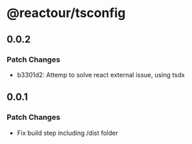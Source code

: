 # @reactour/tsconfig

## 0.0.2

### Patch Changes

- b3301d2: Attemp to solve react external issue, using tsdx

## 0.0.1

### Patch Changes

- Fix build step including /dist folder

